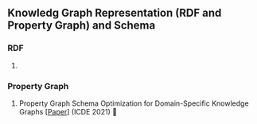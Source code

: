 ## Knowledg Graph Representation (RDF and Property Graph) and Schema

### RDF
1. 

### Property Graph
1. Property Graph Schema Optimization for Domain-Specific Knowledge Graphs [[Paper](https://arxiv.org/pdf/2003.11580.pdf)] (ICDE 2021) 🌟
